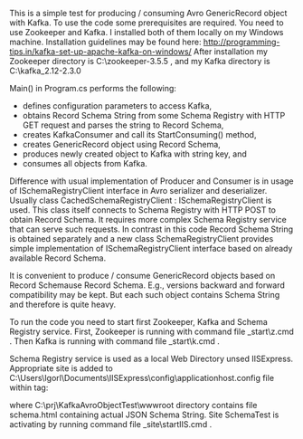 This is a simple test for producing / consuming Avro GenericRecord object with Kafka.
To use the code some prerequisites are required.
You need to use Zookeeper and Kafka.
I installed both of them locally on my Windows machine.
Installation guidelines may be found here: http://programming-tips.in/kafka-set-up-apache-kafka-on-windows/
After installation my 
Zookeeper directory is C:\zookeeper-3.5.5 , and my 
Kafka directory is C:\kafka_2.12-2.3.0

Main() in Program.cs performs the following:

- defines configuration parameters to access Kafka,
- obtains Record Schema String from some Schema Registry with HTTP GET request and parses the string to Record Schema,
- creates KafkaConsumer and call its StartConsuming() method,
- creates GenericRecord object using Record Schema,
- produces newly created object to Kafka with string key, and
- consumes all objects from Kafka.

Difference with usual implementation of Producer and Consumer is in usage of ISchemaRegistryClient interface 
in Avro serializer and deserializer.
Usually class CachedSchemaRegistryClient : ISchemaRegistryClient is used.
This class itself connects to Schema Registry with HTTP POST to obtain Record Schema.
It requires more complex Schema Registry service that can serve such requests.
In contrast in this code Record Schema String is obtained separately and 
a new class SchemaRegistryClient provides simple implementation of ISchemaRegistryClient interface
based on already available Record Schema.

It is convenient to produce / consume GenericRecord objects based on Record Schemause Record Schema.
E.g., versions backward and forward compatibility may be kept.
But each such object contains Schema String and therefore is quite heavy.

To run the code you need to start first Zookeeper, Kafka and Schema Registry service.
First, Zookeeper is running with command file _start\z.cmd .
Then Kafka is running with command file _start\k.cmd .

Schema Registry service is used as a local Web Directory unsed IISExpress.
Appropriate site is added to C:\Users\Igorl\Documents\IISExpress\config\applicationhost.config file
within <sites> tag:

<site name="SchemaTest" id="19">
	<application path="/" applicationPool="Clr4IntegratedAppPool">
		<virtualDirectory path="/" physicalPath="C:\prj\KafkaAvroObjectTest\wwwroot" />				
	</application>
	<bindings>
		<binding protocol="http" bindingInformation=":9797:localhost" />
	</bindings>
</site>

where C:\prj\KafkaAvroObjectTest\wwwroot directory contains file schema.html containing actual JSON Schema String.
Site SchemaTest is activating by running command file _site\startIIS.cmd .





